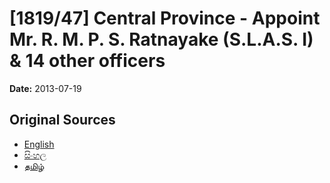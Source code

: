 # [1819/47] Central Province - Appoint Mr. R. M. P. S. Ratnayake (S.L.A.S. I) & 14 other officers

**Date:** 2013-07-19

## Original Sources

- [English](https://documents.gov.lk/view/extra-gazettes/2013/7/1819-47_E.pdf)
- [සිංහල](https://documents.gov.lk/view/extra-gazettes/2013/7/1819-47_S.pdf)
- [தமிழ்](https://documents.gov.lk/view/extra-gazettes/2013/7/1819-47_T.pdf)
